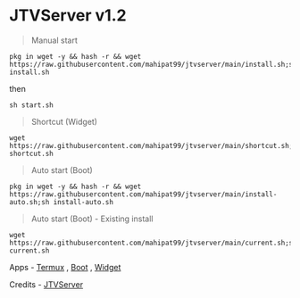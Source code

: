 # JTVServer v1.2

>Manual start
```
pkg in wget -y && hash -r && wget https://raw.githubusercontent.com/mahipat99/jtvserver/main/install.sh;sh install.sh
```
then
```
sh start.sh 
```
>Shortcut (Widget)
```
wget https://raw.githubusercontent.com/mahipat99/jtvserver/main/shortcut.sh;sh shortcut.sh
```
>Auto start (Boot)

```
pkg in wget -y && hash -r && wget https://raw.githubusercontent.com/mahipat99/jtvserver/main/install-auto.sh;sh install-auto.sh
```

>Auto start (Boot) - Existing install
```
wget https://raw.githubusercontent.com/mahipat99/jtvserver/main/current.sh;sh current.sh
```

Apps - [Termux](https://f-droid.org/en/packages/com.termux/) , [Boot](https://f-droid.org/en/packages/com.termux.boot/) , [Widget](https://f-droid.org/en/packages/com.termux.widget/)

Credits - [JTVServer](https://github.com/jtvserver/jtvserver.github.io)
